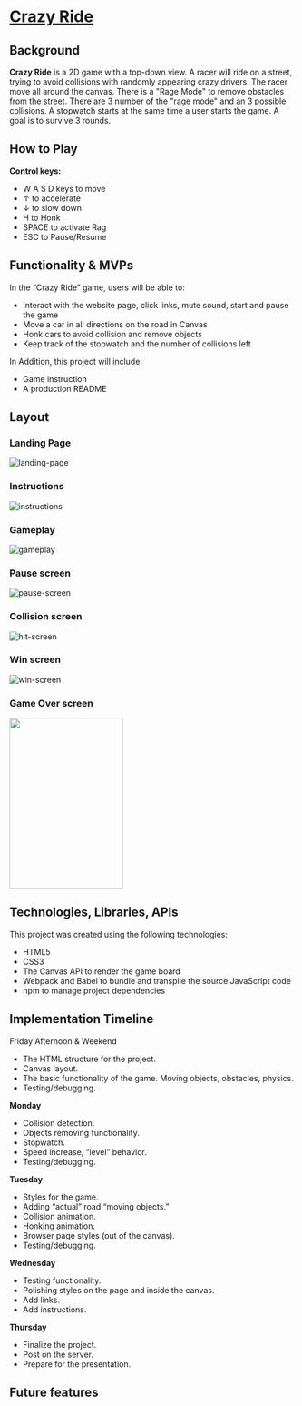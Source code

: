 # [Crazy Ride](https://evgenii-shvetsov.github.io/racing-game/)

## Background

**Crazy Ride** is a 2D game with a top-down view. A racer will ride on a street, trying to avoid collisions with randomly appearing crazy drivers. The racer move all around the canvas. There is a "Rage Mode" to remove obstacles from the street. There are 3 number of the "rage mode" and an 3 possible collisions. A stopwatch starts at the same time a user starts the game. A goal is to survive 3 rounds. 

## How to Play
**Control keys:**
- W A S D keys to move
- ↑ to accelerate
- ↓ to slow down
- H to Honk
- SPACE to activate Rag
- ESC to Pause/Resume

## Functionality & MVPs

In the “Crazy Ride” game, users will be able to:

- Interact with the website page, click links, mute sound, start and pause the game
- Move a car in all directions on the road in Canvas
- Honk cars to avoid collision and remove objects
- Keep track of the stopwatch and the number of collisions left

In Addition, this project will include:
- Game instruction
- A production README



## Layout

### Landing Page
![landing-page](https://user-images.githubusercontent.com/46214277/206549617-2296477b-ee6a-40a7-9030-49da244d50d2.jpg)


### Instructions
![instructions](https://user-images.githubusercontent.com/46214277/206549656-1bed229c-8695-4e77-be0b-8c571886791e.jpg)


### Gameplay
![gameplay](https://user-images.githubusercontent.com/46214277/206549716-350ce3b0-4965-46a3-83d7-e3c38909ee05.jpg)


### Pause screen
![pause-screen](https://user-images.githubusercontent.com/46214277/206549754-e91ae34b-b19f-46f4-aa44-b9a7ef4faf80.jpg)


### Collision screen
![hit-screen](https://user-images.githubusercontent.com/46214277/206549783-741df344-b19b-442a-a1fc-6fcef382540f.jpg)


### Win screen
![win-screen](https://user-images.githubusercontent.com/46214277/206549804-c273d4e3-c0e7-41d9-a2c6-61b15a9dc49f.jpg)


### Game Over screen
<!-- ![loose-screen](https://user-images.githubusercontent.com/46214277/206549914-fc510a10-420b-4310-9722-5b0bf2b6a503.jpg) -->
<img src="https://user-images.githubusercontent.com/46214277/206549914-fc510a10-420b-4310-9722-5b0bf2b6a503.jpg" width="200px" height="300px">


## Technologies, Libraries, APIs

This project was created using the following technologies:
- HTML5
- CSS3 
- The Canvas API to render the game board
- Webpack and Babel to bundle and transpile the source JavaScript code
- npm to manage project dependencies


## Implementation Timeline

Friday Afternoon & Weekend
- The HTML structure for the project.
- Canvas layout.
- The basic functionality of the game. Moving objects, obstacles, physics.
- Testing/debugging.

**Monday**
- Collision detection.
- Objects removing functionality.
- Stopwatch.
- Speed increase, “level” behavior.
- Testing/debugging.

**Tuesday**
- Styles for the game.
- Adding “actual” road “moving objects.”
- Collision animation.
- Honking animation.
- Browser page styles (out of the canvas).
- Testing/debugging.

**Wednesday**
- Testing functionality.
- Polishing styles on the page and inside the canvas.
- Add links.
- Add instructions.

**Thursday**
- Finalize the project. 
- Post on the server.
- Prepare for the presentation.


## Future features
